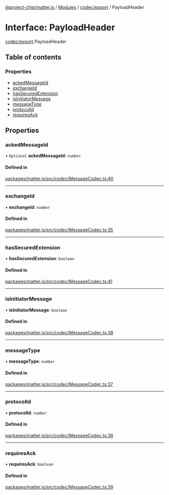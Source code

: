[@project-chip/matter.js](../README.md) / [Modules](../modules.md) / [codec/export](../modules/codec_export.md) / PayloadHeader

# Interface: PayloadHeader

[codec/export](../modules/codec_export.md).PayloadHeader

## Table of contents

### Properties

- [ackedMessageId](codec_export.PayloadHeader.md#ackedmessageid)
- [exchangeId](codec_export.PayloadHeader.md#exchangeid)
- [hasSecuredExtension](codec_export.PayloadHeader.md#hassecuredextension)
- [isInitiatorMessage](codec_export.PayloadHeader.md#isinitiatormessage)
- [messageType](codec_export.PayloadHeader.md#messagetype)
- [protocolId](codec_export.PayloadHeader.md#protocolid)
- [requiresAck](codec_export.PayloadHeader.md#requiresack)

## Properties

### ackedMessageId

• `Optional` **ackedMessageId**: `number`

#### Defined in

[packages/matter.js/src/codec/MessageCodec.ts:40](https://github.com/project-chip/matter.js/blob/3adaded6/packages/matter.js/src/codec/MessageCodec.ts#L40)

___

### exchangeId

• **exchangeId**: `number`

#### Defined in

[packages/matter.js/src/codec/MessageCodec.ts:35](https://github.com/project-chip/matter.js/blob/3adaded6/packages/matter.js/src/codec/MessageCodec.ts#L35)

___

### hasSecuredExtension

• **hasSecuredExtension**: `boolean`

#### Defined in

[packages/matter.js/src/codec/MessageCodec.ts:41](https://github.com/project-chip/matter.js/blob/3adaded6/packages/matter.js/src/codec/MessageCodec.ts#L41)

___

### isInitiatorMessage

• **isInitiatorMessage**: `boolean`

#### Defined in

[packages/matter.js/src/codec/MessageCodec.ts:38](https://github.com/project-chip/matter.js/blob/3adaded6/packages/matter.js/src/codec/MessageCodec.ts#L38)

___

### messageType

• **messageType**: `number`

#### Defined in

[packages/matter.js/src/codec/MessageCodec.ts:37](https://github.com/project-chip/matter.js/blob/3adaded6/packages/matter.js/src/codec/MessageCodec.ts#L37)

___

### protocolId

• **protocolId**: `number`

#### Defined in

[packages/matter.js/src/codec/MessageCodec.ts:36](https://github.com/project-chip/matter.js/blob/3adaded6/packages/matter.js/src/codec/MessageCodec.ts#L36)

___

### requiresAck

• **requiresAck**: `boolean`

#### Defined in

[packages/matter.js/src/codec/MessageCodec.ts:39](https://github.com/project-chip/matter.js/blob/3adaded6/packages/matter.js/src/codec/MessageCodec.ts#L39)

